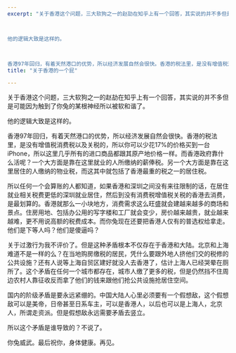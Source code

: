 ```yaml
---
excerpt: "关于香港这个问题，三大软狗之一的赵劼在知乎上有一个回答，其实说的并不多但是可能因为触到了你兔的某根神经所以被软和谐了。



他的逻辑大致是这样的。



香港97年回归，有着天然港口的优势，所以经济发展自然会很快。香港的税法里，是没有增值税消费税以及关税的，所以你可以少花17%的价格买到一台iPhone，所以这里几乎所有的进口商品都跟其原产地价格一样。而香港政府靠什么活呢？一个大方面是靠在这里就业的人所缴纳的薪俸税。另一个大方面是靠在这里居住的人缴纳的物业税，而这其中就包括了香港最重的税之一的居住税。"
title: "关于香港的一个屁"

---
```




关于香港这个问题，三大软狗之一的赵劼在知乎上有一个回答，其实说的并不多但是可能因为触到了你兔的某根神经所以被软和谐了。

他的逻辑大致是这样的。

香港97年回归，有着天然港口的优势，所以经济发展自然会很快。香港的税法里，是没有增值税消费税以及关税的，所以你可以少花17%的价格买到一台iPhone，所以这里几乎所有的进口商品都跟其原产地价格一样。而香港政府靠什么活呢？一个大方面是靠在这里就业的人所缴纳的薪俸税。另一个大方面是靠在这里居住的人缴纳的物业税，而这其中就包括了香港最重的税之一的居住税。

所以任何一个会算账的人都知道，如果香港和深圳之间没有来往限制的话，在居住就业相关税费更低的深圳就业居住，然后到没有消费税增值税关税的香港去消费，是最划算的。香港就那么一小块地方，消费需求这么旺盛就会建越来越多的商场和景点。住房用地、包括办公用的写字楼和工厂就会变少，房价越来越贵，就业越来越难，更不用说高额的税费成本。而你兔现在还要把香港人仅有的普选权给拿走。他们是下等人吗？他们是傻逼吗？

关于过激行为我不评价了。但是这种矛盾根本不仅存在于香港和大陆。北京和上海难道不是一样的么？在当地购房缴税的居民，凭什么要跟外地人挤他们交的税修的公共设施？还有人说等上海自贸区建好就没人去香港了，估计上海人已经哭晕在厕所了。这个矛盾在任何一个城市都存在，城市人缴了更多的税，但是仍然挡不住周边农村人靠征收反而拿了他们的钱来跟他们抢公共设施抢居住空间。

国内的阶级矛盾是要永远紧绷的。中国大陆人心里必须要有一个假想敌，这个假想敌可以是美帝，日帝甚至日系车主，可以是香港人，以后也可以是上海人，北京人，所谓走资派。但是假想敌永远需要矛盾去竖立。

所以这个矛盾是谁导致的？不说了。

你兔威武。最后祝你，身体健康。再见。